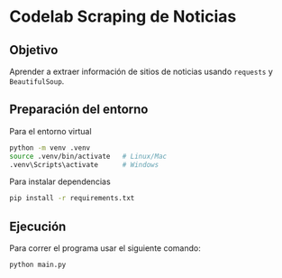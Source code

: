 # Codelab Scraping de Noticias

## Objetivo

Aprender a extraer información de sitios de noticias usando `requests` y `BeautifulSoup`.

## Preparación del entorno

Para el entorno virtual
```bash
python -m venv .venv
source .venv/bin/activate   # Linux/Mac
.venv\Scripts\activate      # Windows
```

Para instalar dependencias
```bash
pip install -r requirements.txt
```

## Ejecución

Para correr el programa usar el siguiente comando:
```bash
python main.py
```